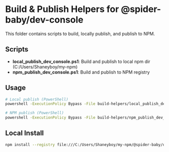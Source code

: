 # Build & Publish Helpers for @spider-baby/dev-console

This folder contains scripts to build, locally publish, and publish to NPM.

## Scripts

- **local_publish_dev_console.ps1**: Build and publish to local npm dir (C:/Users/Shaneyboy/my-npm)
- **npm_publish_dev_console.ps1**: Build and publish to NPM registry

## Usage

```sh
# Local publish (PowerShell)
powershell -ExecutionPolicy Bypass -File build-helpers/local_publish_dev_console.ps1

# NPM publish (PowerShell)
powershell -ExecutionPolicy Bypass -File build-helpers/npm_publish_dev_console.ps1
```

## Local Install

```sh
npm install --registry file:///C:/Users/Shaneyboy/my-npm/@spider-baby/dev-console
```
